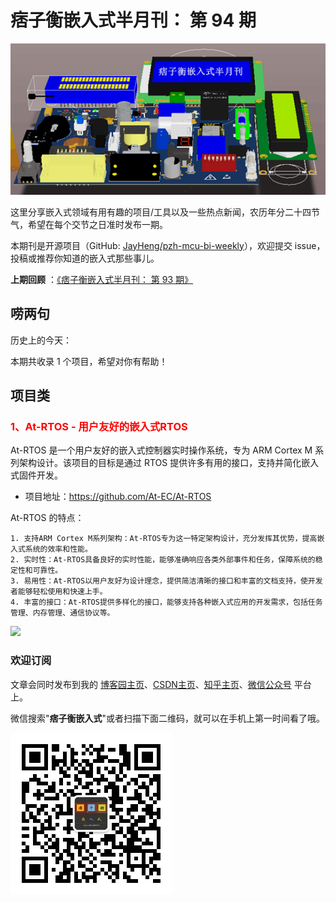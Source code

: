 # 痞子衡嵌入式半月刊： 第 94 期

![](https://raw.githubusercontent.com/JayHeng/pzh-mcu-bi-weekly/master/pics/pzh_mcu_bi_weekly.PNG)

这里分享嵌入式领域有用有趣的项目/工具以及一些热点新闻，农历年分二十四节气，希望在每个交节之日准时发布一期。

本期刊是开源项目（GitHub: [JayHeng/pzh-mcu-bi-weekly](https://github.com/JayHeng/pzh-mcu-bi-weekly)），欢迎提交 issue，投稿或推荐你知道的嵌入式那些事儿。

**上期回顾** ：[《痞子衡嵌入式半月刊： 第 93 期》](https://www.cnblogs.com/henjay724/p/18050235)

## 唠两句

历史上的今天：

本期共收录 1 个项目，希望对你有帮助！

## 项目类

### <font color="red">1、At-RTOS - 用户友好的嵌入式RTOS</font>

At-RTOS 是一个用户友好的嵌入式控制器实时操作系统，专为 ARM Cortex M 系列架构设计。该项目的目标是通过 RTOS 提供许多有用的接口，支持并简化嵌入式固件开发。

 * 项目地址：https://github.com/At-EC/At-RTOS

At-RTOS 的特点：

```text
1. 支持ARM Cortex M系列架构：At-RTOS专为这一特定架构设计，充分发挥其优势，提高嵌入式系统的效率和性能。
2. 实时性：At-RTOS具备良好的实时性能，能够准确响应各类外部事件和任务，保障系统的稳定性和可靠性。
3. 易用性：At-RTOS以用户友好为设计理念，提供简洁清晰的接口和丰富的文档支持，使开发者能够轻松使用和快速上手。
4. 丰富的接口：At-RTOS提供多样化的接口，能够支持各种嵌入式应用的开发需求，包括任务管理、内存管理、通信协议等。
```

 ![](https://raw.githubusercontent.com/JayHeng/pzh-mcu-bi-weekly/master/pics/issue-093/.PNG)



### 欢迎订阅

文章会同时发布到我的 [博客园主页](https://www.cnblogs.com/henjay724/)、[CSDN主页](https://blog.csdn.net/henjay724)、[知乎主页](https://www.zhihu.com/people/henjay724)、[微信公众号](http://weixin.sogou.com/weixin?type=1&query=痞子衡嵌入式) 平台上。

微信搜索"__痞子衡嵌入式__"或者扫描下面二维码，就可以在手机上第一时间看了哦。

![](https://raw.githubusercontent.com/JayHeng/pzhmcu-picture/master/wechat/pzhMcu_qrcode_258x258.jpg)

